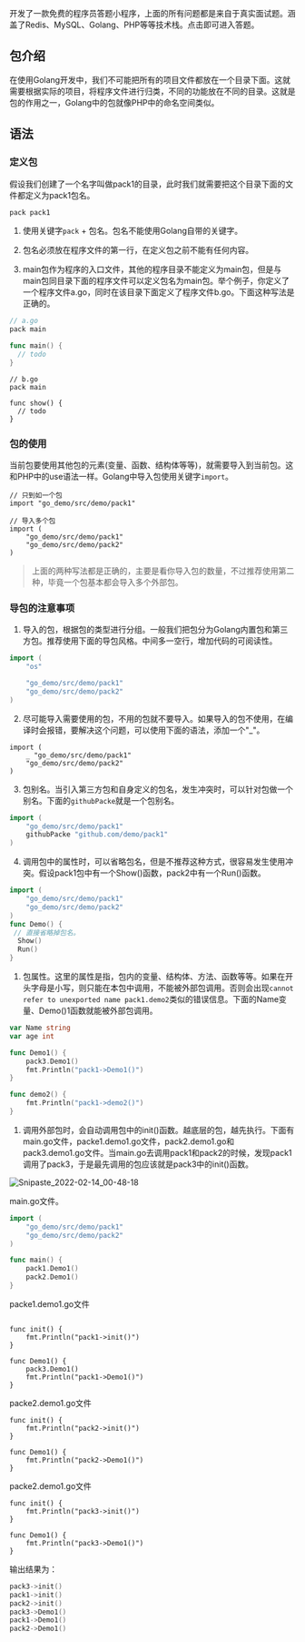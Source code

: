 开发了一款免费的程序员答题小程序，上面的所有问题都是来自于真实面试题。涵盖了Redis、MySQL、Golang、PHP等等技术栈。点击即可进入答题。
## 包介绍

在使用Golang开发中，我们不可能把所有的项目文件都放在一个目录下面。这就需要根据实际的项目，将程序文件进行归类，不同的功能放在不同的目录。这就是包的作用之一，Golang中的包就像PHP中的命名空间类似。

## 语法

### 定义包

假设我们创建了一个名字叫做pack1的目录，此时我们就需要把这个目录下面的文件都定义为pack1包名。

```go
pack pack1
```

1. 使用关键字`pack` + 包名。包名不能使用Golang自带的关键字。

2. 包名必须放在程序文件的第一行，在定义包之前不能有任何内容。

3. main包作为程序的入口文件，其他的程序目录不能定义为main包，但是与main包同目录下面的程序文件可以定义包名为main包。举个例子，你定义了一个程序文件a.go，同时在该目录下面定义了程序文件b.go。下面这种写法是正确的。

```go
// a.go
pack main

func main() {
  // todo
}
```
```
// b.go
pack main

func show() {
  // todo
}
```

### 包的使用

当前包要使用其他包的元素(变量、函数、结构体等等)，就需要导入到当前包。这和PHP中的use语法一样。Golang中导入包使用关键字`import`。
```
// 只到如一个包
import "go_demo/src/demo/pack1"

// 导入多个包
import (
	"go_demo/src/demo/pack1"
	"go_demo/src/demo/pack2"
)
```
> 上面的两种写法都是正确的，主要是看你导入包的数量，不过推荐使用第二种，毕竟一个包基本都会导入多个外部包。

### 导包的注意事项

1. 导入的包，根据包的类型进行分组。一般我们把包分为Golang内置包和第三方包。推荐使用下面的导包风格。中间多一空行，增加代码的可阅读性。

```go
import (
	"os"

	"go_demo/src/demo/pack1"
	"go_demo/src/demo/pack2"
)
```

2. 尽可能导入需要使用的包，不用的包就不要导入。如果导入的包不使用，在编译时会报错，要解决这个问题，可以使用下面的语法，添加一个"_"。

```
import (
	_ "go_demo/src/demo/pack1"
	"go_demo/src/demo/pack2"
)
```

3. 包别名。当引入第三方包和自身定义的包名，发生冲突时，可以针对包做一个别名。下面的`githubPacke`就是一个包别名。

```go
import (
	"go_demo/src/demo/pack1"
	githubPacke "github.com/demo/pack1"
)
```

4. 调用包中的属性时，可以省略包名，但是不推荐这种方式，很容易发生使用冲突。假设pack1包中有一个Show()函数，pack2中有一个Run()函数。

```go
import (
	"go_demo/src/demo/pack1"
	"go_demo/src/demo/pack2"
)
func Demo() {
 // 直接省略掉包名。
  Show()
  Run()
}
```

1. 包属性。这里的属性是指，包内的变量、结构体、方法、函数等等。如果在开头字母是小写，则只能在本包中调用，不能被外部包调用。否则会出现`cannot refer to unexported name pack1.demo2`类似的错误信息。下面的Name变量、Demo()1函数就能被外部包调用。

```go
var Name string
var age int

func Demo1() {
	pack3.Demo1()
	fmt.Println("pack1->Demo1()")
}

func demo2() {
	fmt.Println("pack1->demo2()")
}
```

1. 调用外部包时，会自动调用包中的init()函数。越底层的包，越先执行。下面有main.go文件，packe1.demo1.go文件，pack2.demo1.go和pack3.demo1.go文件。当main.go去调用pack1和pack2的时候，发现pack1调用了pack3，于是最先调用的包应该就是pack3中的init()函数。

![Snipaste_2022-02-14_00-48-18](https://gitee.com/bruce_qiq/picture/raw/master/2022-2-14/1644770912715-Snipaste_2022-02-14_00-48-18.png)

main.go文件。
```go
import (
	"go_demo/src/demo/pack1"
	"go_demo/src/demo/pack2"
)

func main() {
	pack1.Demo1()
	pack2.Demo1()
}
```
packe1.demo1.go文件
```golang

func init() {
	fmt.Println("pack1->init()")
}

func Demo1() {
	pack3.Demo1()
	fmt.Println("pack1->Demo1()")
}
```
packe2.demo1.go文件
```golang
func init() {
	fmt.Println("pack2->init()")
}

func Demo1() {
	fmt.Println("pack2->Demo1()")
}
```
packe2.demo1.go文件
```golang
func init() {
	fmt.Println("pack3->init()")
}

func Demo1() {
	fmt.Println("pack3->Demo1()")
}
```
输出结果为：
```go
pack3->init()
pack1->init()
pack2->init()
pack3->Demo1()
pack1->Demo1()
pack2->Demo1()
```